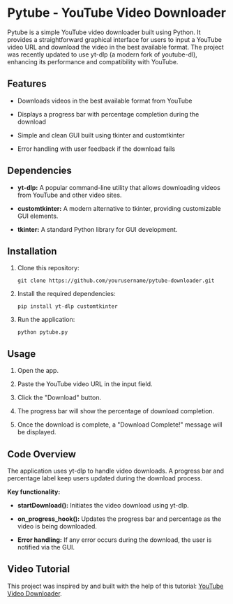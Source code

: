 # Pytube - YouTube Video Downloader

Pytube is a simple YouTube video downloader built using Python. It provides a straightforward graphical interface for users to input a YouTube video URL and download the video in the best available format. The project was recently updated to use yt-dlp (a modern fork of youtube-dl), enhancing its performance and compatibility with YouTube.

## Features

-   Downloads videos in the best available format from YouTube
    
-   Displays a progress bar with percentage completion during the download
    
-   Simple and clean GUI built using tkinter and customtkinter
    
-   Error handling with user feedback if the download fails
    

## Dependencies

-   **yt-dlp:** A popular command-line utility that allows downloading videos from YouTube and other video sites.
    
-   **customtkinter:** A modern alternative to tkinter, providing customizable GUI elements.
    
-   **tkinter:** A standard Python library for GUI development.
    

## Installation

1.  Clone this repository:
    
	    git clone https://github.com/yourusername/pytube-downloader.git

2.  Install the required dependencies:
    
	    pip install yt-dlp customtkinter

3.  Run the application:
    
	    python pytube.py


## Usage

1.  Open the app.
    
2.  Paste the YouTube video URL in the input field.
    
3.  Click the "Download" button.
    
4.  The progress bar will show the percentage of download completion.
    
5.  Once the download is complete, a "Download Complete!" message will be displayed.
    

## Code Overview

The application uses yt-dlp to handle video downloads. A progress bar and percentage label keep users updated during the download process.

**Key functionality:**

-   **startDownload():** Initiates the video download using yt-dlp.
    
-   **on_progress_hook():** Updates the progress bar and percentage as the video is being downloaded.
    
-   **Error handling:** If any error occurs during the download, the user is notified via the GUI.
    

## Video Tutorial

This project was inspired by and built with the help of this tutorial: [YouTube Video Downloader](https://www.youtube.com/watch?v=NI9LXzo0UY0&list=LL&index=21v=NI9LXzo0UY0&list=LL&index=20).
